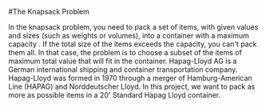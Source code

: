 #The Knapsack Problem

In the knapsack problem, you need to pack a set of items, with given values and sizes (such as weights or volumes), into a container with a maximum capacity . If the total size of the items exceeds the capacity, you can't pack them all. In that case, the problem is to choose a subset of the items of maximum total value that will fit in the container.
Hapag-Lloyd AG is a German international shipping and container transportation company. Hapag-Lloyd was formed in 1970 through a merger of Hamburg-American Line (HAPAG) and Norddeutscher Lloyd.
In this project, we want to pack as more as possible items in a 20' Standard Hapag Lloyd container.
